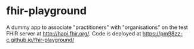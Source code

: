 # fhir-playground
A dummy app to associate "practitioners" with "organisations" on the test FHIR server at http://hapi.fhir.org/. 
Code is deployed at https://pm98zz-c.github.io/fhir-playground/
